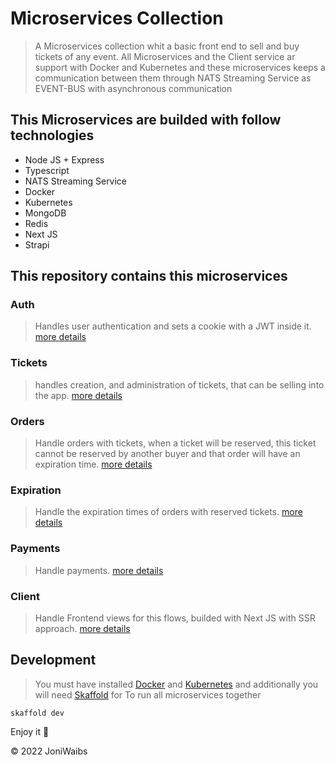 # Microservices Collection

> A Microservices collection whit a basic front end to sell and buy tickets of any event. All Microservices and the Client service ar support with Docker and Kubernetes and these microservices keeps a communication between them through NATS Streaming Service as EVENT-BUS with asynchronous communication


## This Microservices are builded with follow technologies
 - Node JS + Express
 - Typescript
 - NATS Streaming Service
 - Docker
 - Kubernetes
 - MongoDB
 - Redis
 - Next JS
 - Strapi

## This repository contains this microservices

### Auth
> Handles user authentication and sets a cookie with a JWT inside it. [more details](https://github.com/JoniWaibs/Tickethub-Microservices/tree/master/auth)

### Tickets
> handles creation,   and administration of tickets, that can be selling into the app. [more details](https://github.com/JoniWaibs/Tickethub-Microservices/tree/master/tickets)

### Orders
> Handle orders with tickets, when a ticket will be reserved, this ticket cannot be reserved by another buyer and that order will have an expiration time. [more details](https://github.com/JoniWaibs/Tickethub-Microservices/tree/master/orders)

### Expiration
> Handle the expiration times of orders with reserved tickets. [more details](https://github.com/JoniWaibs/Tickethub-Microservices/tree/master/expiration)

### Payments
> Handle payments. [more details](https://github.com/JoniWaibs/Tickethub-Microservices/tree/master/payments)

### Client
> Handle Frontend views for this flows, builded with Next JS with SSR approach. [more details](https://github.com/JoniWaibs/Tickethub-Microservices/tree/master/client)


## Development

> You must have installed [Docker](https://docs.docker.com/get-docker/) and [Kubernetes](https://kubernetes.io/docs/setup/) and additionally you will need [Skaffold](https://skaffold.dev/docs/) for To run all microservices together


```
skaffold dev
```

Enjoy it :rocket:

© 2022 JoniWaibs